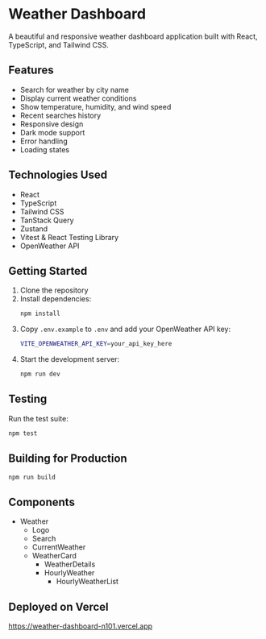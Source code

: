 # Weather Dashboard

A beautiful and responsive weather dashboard application built with React, TypeScript, and Tailwind CSS.

## Features

- Search for weather by city name
- Display current weather conditions
- Show temperature, humidity, and wind speed
- Recent searches history
- Responsive design
- Dark mode support
- Error handling
- Loading states

## Technologies Used

- React
- TypeScript
- Tailwind CSS
- TanStack Query
- Zustand
- Vitest & React Testing Library
- OpenWeather API

## Getting Started

1. Clone the repository
2. Install dependencies:
   ```bash
   npm install
   ```
3. Copy `.env.example` to `.env` and add your OpenWeather API key:
   ```bash
   VITE_OPENWEATHER_API_KEY=your_api_key_here
   ```
4. Start the development server:
   ```bash
   npm run dev
   ```

## Testing

Run the test suite:

```bash
npm test
```

## Building for Production

```bash
npm run build
```

## Components
- Weather
  - Logo
  - Search
  - CurrentWeather
  - WeatherCard
    - WeatherDetails
    - HourlyWeather
      - HourlyWeatherList
     
## Deployed on Vercel
https://weather-dashboard-n101.vercel.app

